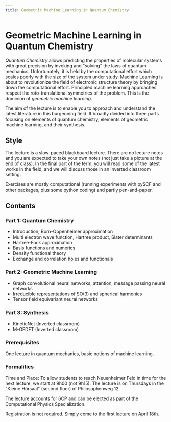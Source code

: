 ```yaml
---
title: Geometric Machine Learning in Quantum Chemistry 
---
```


# Geometric Machine Learning in Quantum Chemistry 

_Quantum Chemistry_ allows predicting the properties of molecular systems with great precision by invoking and "solving" the laws of quantum mechanics. Unfortunately, it is held by the computational effort which scales poorly with the size of the system under study. Machine Learning is about to revolutionize the field of electronic structure theory by bringing down the computational effort. Principled machine learning approaches respect the roto-translational symmetries of the problem. This is the dominion of _geometric machine learning_. 

The aim of the lecture is to enable you to approach and understand the latest literature in this burgeoning field. It broadly divided into three parts focusing on elements of quantum chemistry, elements of geometric machine learning, and their synthesis. 

## Style 
The lecture is a slow-paced blackboard lecture. There are no lecture notes and you are expected to take your own notes (not just take a picture at the end of class). In the final part of the term, you will read some of the latest works in the field, and we will discuss those in an inverted classroom setting. 

Exercises are mostly computational (running experiments with pySCF and other packages, plus some python coding) and partly pen-and-paper. 

## Contents 
### Part 1: Quantum Chemistry 
* Introduction, Born-Oppenheimer approximation
* Multi electron wave function, Hartree product, Slater determinants
* Hartree-Fock approximation
* Basis functions and numerics
* Density functional theory
* Exchange and correlation holes and functionals
### Part 2: Geometric Machine Learning
* Graph convolutional neural networks, attention, message passing neural networks
* Irreducible representations of SO(3) and spherical harmonics
* Tensor field equivariant neural networks
### Part 3: Synthesis 
* KineticNet (Inverted classroom) 
* M-OFDFT (Inverted classroom) 
  
### Prerequisites
One lecture in quantum mechanics, basic notions of machine learning. 

### Formalities

Time and Place: To allow students to reach Neuenheimer Feld in time for the next lecture, we start at 9h00 (not 9h15). The lecture is on Thursdays in the "Kleine Hörsaal" (second floor) of Philosophenweg 12. 

The lecture accounts for 6CP and can be elected as part of the Computational Physics Specialization. 

Registration is not required. Simply come to the first lecture on April 18th. 
